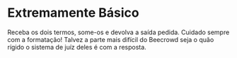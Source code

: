 # Extremamente Básico

Receba os dois termos, some-os e devolva a saída pedida. Cuidado sempre com a formatação! Talvez a parte mais difícil do Beecrowd seja o quão rígido o sistema de juíz deles é com a resposta.
